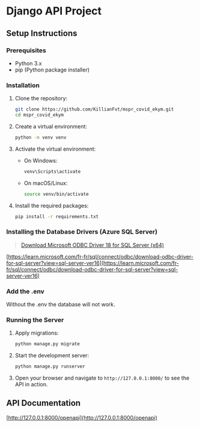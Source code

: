 # Django API Project

## Setup Instructions

### Prerequisites

- Python 3.x
- pip (Python package installer)

### Installation

1. Clone the repository:
    ```bash
    git clone https://github.com/KillianFvt/mspr_covid_ekym.git
    cd mspr_covid_ekym
    ```

2. Create a virtual environment:
    ```bash
    python -m venv venv
    ```

3. Activate the virtual environment:

    - On Windows:
        ```bash
        venv\Scripts\activate
        ```
    - On macOS/Linux:
        ```bash
        source venv/bin/activate
        ```

4. Install the required packages:
    ```bash
    pip install -r requirements.txt
    ```

### Installing the Database Drivers (Azure SQL Server)

>[Download Microsoft ODBC Driver 18 for SQL Server (x64)](https://go.microsoft.com/fwlink/?linkid=2280794)

[https://learn.microsoft.com/fr-fr/sql/connect/odbc/download-odbc-driver-for-sql-server?view=sql-server-ver16](https://learn.microsoft.com/fr-fr/sql/connect/odbc/download-odbc-driver-for-sql-server?view=sql-server-ver16)

### Add the .env

Without the .env the database will not work.

### Running the Server

1. Apply migrations:
    ```bash
    python manage.py migrate
    ```

2. Start the development server:
    ```bash
    python manage.py runserver
    ```

3. Open your browser and navigate to `http://127.0.0.1:8000/` to see the API in action.

## API Documentation

[http://127.0.0.1:8000/openapi](http://127.0.0.1:8000/openapi)